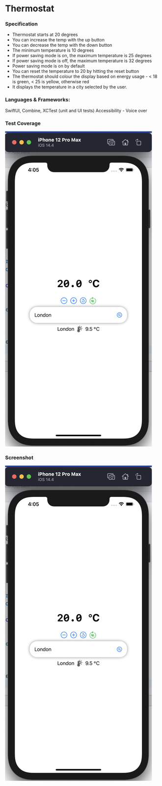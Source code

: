 #  Thermostat


### Specification

- Thermostat starts at 20 degrees
- You can increase the temp with the up button
- You can decrease the temp with the down button
- The minimum temperature is 10 degrees
- If power saving mode is on, the maximum temperature is 25 degrees
- If power saving mode is off, the maximum temperature is 32 degrees
- Power saving mode is on by default
- You can reset the temperature to 20 by hitting  the reset button
- The thermostat should colour the display based on energy usage - < 18 is green, < 25 is yellow, otherwise red
- It displays the temperature in a city selected by the user.

### Languages & Frameworks: 
SwiftUI, 
Combine, 
XCTest (unit and UI tests)
Accessibility - Voice over

### Test Coverage
![link](Thermostat/ThermostatScreenShot.png)

### Screenshot
![link](Thermostat/ThermostatScreenShot.png)



